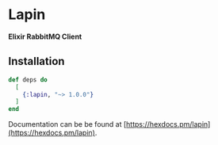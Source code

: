 # Lapin

**Elixir RabbitMQ Client**

## Installation

```elixir
def deps do
  [
    {:lapin, "~> 1.0.0"}
  ]
end
```

Documentation can be be found at [https://hexdocs.pm/lapin](https://hexdocs.pm/lapin).
